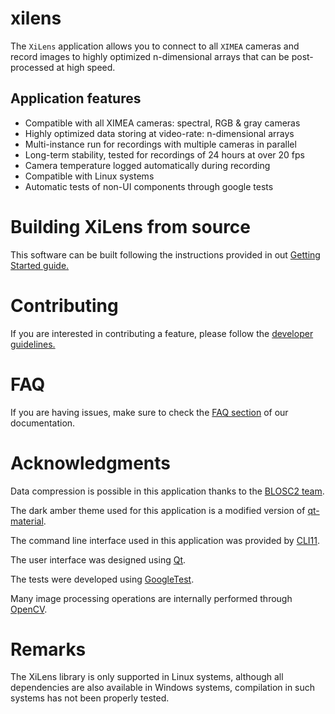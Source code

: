 # xilens
The `XiLens` application allows you to connect to all `XIMEA` cameras and record images to highly optimized n-dimensional
arrays that can be post-processed at high speed.

## Application features
* Compatible with all XIMEA cameras: spectral, RGB & gray cameras
* Highly optimized data storing at video-rate: n-dimensional arrays
* Multi-instance run for recordings with multiple cameras in parallel
* Long-term stability, tested for recordings of 24 hours at over 20 fps
* Camera temperature logged automatically during recording
* Compatible with Linux systems
* Automatic tests of non-UI components through google tests

# Building XiLens from source
This software can be built following the instructions provided in out [Getting Started guide.](https://imsy.pages.dkfz.de/issi/XiLens/getting_started.html)

# Contributing
If you are interested in contributing a feature, please follow the [developer guidelines.](https://imsy.pages.dkfz.de/issi/XiLens/developer_guidelines.html)

# FAQ
If you are having issues, make sure to check the [FAQ section](https://imsy.pages.dkfz.de/issi/xilens/faq.html) of our documentation.

# Acknowledgments
Data compression is possible in this application thanks to the [BLOSC2 team](https://github.com/Blosc/c-blosc2).

The dark amber theme used for this application is a modified version of
[qt-material](https://github.com/UN-GCPDS/qt-material/tree/master).

The command line interface used in this application was provided by [CLI11](https://github.com/CLIUtils/CLI11).

The user interface was designed using [Qt](https://github.com/qt/qt5).

The tests were developed using [GoogleTest](https://github.com/google/googletest).

Many image processing operations are internally performed through [OpenCV](https://github.com/opencv/opencv).


# Remarks
The XiLens library is only supported in Linux systems, although all dependencies are also available in Windows systems,
compilation in such systems has not been properly tested.
